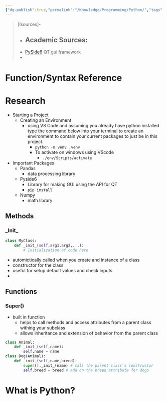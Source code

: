 ```yaml
---
{"dg-publish":true,"permalink":"/Knowledge/Programming/Python/","tags":["comp-sci"]}
---
```



 


>[!sources]-
>- Academic Sources:
>	- 
>-  [PySide6]() QT gui framework
>- 

# Function/Syntax Reference



# Research 
- Starting a Project
	- Creating an Environment 
		- using VS Code and assuming you already have python installed type the command below into your terminal to create an environment to contain your current packages to just be in this project.
			- `python -m venv .venv` 
			- To activate on windows using VScode
				- `./env/Scripts/activate`
- Important Packages
	- Pandas
		- data processing library
	- Pyside6
		- Library for making GUI using the API for QT 
		- `pip install`
	- Numpy 
		- math library

## Methods 
### \_Init\_
```python
class MyClass:
	def _init_(self,arg1,arg2,...):
		# Initialization of code here
```
- automictically called when you create and instance of a class
- constructor for the class
- useful for setup default values and check inputs 
- 

## Functions 
### Super()
- built in function 
	- helps to call methods and access attributes from a parent  class withing your subclass
	- allows inheritance and extension of behavior from the parent class
```python
class Animal:
	def _init_(self,name):
		self.name = name
class Dog(Animal):
	def _init_(self,name,breed):
		super()._init_(name) # call the parent class's constructor
		self.breed = breed # add on the breed attribute for dogs
```


# What is Python?

